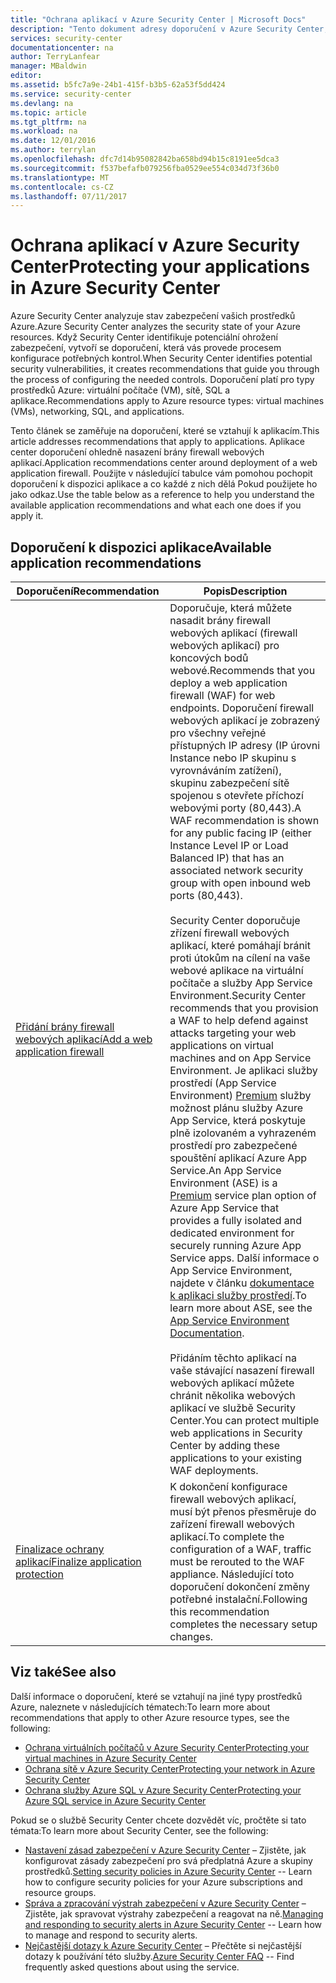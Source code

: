 ```yaml
---
title: "Ochrana aplikací v Azure Security Center | Microsoft Docs"
description: "Tento dokument adresy doporučení v Azure Security Center, které vám pomohou ochránit vaše aplikace Azure a zůstat souladu se zásadami zabezpečení."
services: security-center
documentationcenter: na
author: TerryLanfear
manager: MBaldwin
editor: 
ms.assetid: b5fc7a9e-24b1-415f-b3b5-62a53f5dd424
ms.service: security-center
ms.devlang: na
ms.topic: article
ms.tgt_pltfrm: na
ms.workload: na
ms.date: 12/01/2016
ms.author: terrylan
ms.openlocfilehash: dfc7d14b95082842ba658bd94b15c8191ee5dca3
ms.sourcegitcommit: f537befafb079256fba0529ee554c034d73f36b0
ms.translationtype: MT
ms.contentlocale: cs-CZ
ms.lasthandoff: 07/11/2017
---
```

# <a name="protecting-your-applications-in-azure-security-center"></a><span data-ttu-id="bf88c-103">Ochrana aplikací v Azure Security Center</span><span class="sxs-lookup"><span data-stu-id="bf88c-103">Protecting your applications in Azure Security Center</span></span>
<span data-ttu-id="bf88c-104">Azure Security Center analyzuje stav zabezpečení vašich prostředků Azure.</span><span class="sxs-lookup"><span data-stu-id="bf88c-104">Azure Security Center analyzes the security state of your Azure resources.</span></span> <span data-ttu-id="bf88c-105">Když Security Center identifikuje potenciální ohrožení zabezpečení, vytvoří se doporučení, která vás provede procesem konfigurace potřebných kontrol.</span><span class="sxs-lookup"><span data-stu-id="bf88c-105">When Security Center identifies potential security vulnerabilities, it creates recommendations that guide you through the process of configuring the needed controls.</span></span>  <span data-ttu-id="bf88c-106">Doporučení platí pro typy prostředků Azure: virtuální počítače (VM), sítě, SQL a aplikace.</span><span class="sxs-lookup"><span data-stu-id="bf88c-106">Recommendations apply to Azure resource types: virtual machines (VMs), networking, SQL, and applications.</span></span>

<span data-ttu-id="bf88c-107">Tento článek se zaměřuje na doporučení, které se vztahují k aplikacím.</span><span class="sxs-lookup"><span data-stu-id="bf88c-107">This article addresses recommendations that apply to applications.</span></span>  <span data-ttu-id="bf88c-108">Aplikace center doporučení ohledně nasazení brány firewall webových aplikací.</span><span class="sxs-lookup"><span data-stu-id="bf88c-108">Application recommendations center around deployment of a web application firewall.</span></span>  <span data-ttu-id="bf88c-109">Použijte v následující tabulce vám pomohou pochopit doporučení k dispozici aplikace a co každé z nich dělá Pokud použijete ho jako odkaz.</span><span class="sxs-lookup"><span data-stu-id="bf88c-109">Use the table below as a reference to help you understand the available application recommendations and what each one does if you apply it.</span></span>

## <a name="available-application-recommendations"></a><span data-ttu-id="bf88c-110">Doporučení k dispozici aplikace</span><span class="sxs-lookup"><span data-stu-id="bf88c-110">Available application recommendations</span></span>
| <span data-ttu-id="bf88c-111">Doporučení</span><span class="sxs-lookup"><span data-stu-id="bf88c-111">Recommendation</span></span> | <span data-ttu-id="bf88c-112">Popis</span><span class="sxs-lookup"><span data-stu-id="bf88c-112">Description</span></span> |
| --- | --- |
| [<span data-ttu-id="bf88c-113">Přidání brány firewall webových aplikací</span><span class="sxs-lookup"><span data-stu-id="bf88c-113">Add a web application firewall</span></span>](security-center-add-web-application-firewall.md) |<span data-ttu-id="bf88c-114">Doporučuje, která můžete nasadit brány firewall webových aplikací (firewall webových aplikací) pro koncových bodů webové.</span><span class="sxs-lookup"><span data-stu-id="bf88c-114">Recommends that you deploy a web application firewall (WAF) for web endpoints.</span></span> <span data-ttu-id="bf88c-115">Doporučení firewall webových aplikací je zobrazený pro všechny veřejné přístupných IP adresy (IP úrovni Instance nebo IP skupinu s vyrovnáváním zatížení), skupinu zabezpečení sítě spojenou s otevřete příchozí webovými porty (80,443).</span><span class="sxs-lookup"><span data-stu-id="bf88c-115">A WAF recommendation is shown for any public facing IP (either Instance Level IP or Load Balanced IP) that has an associated network security group with open inbound web ports (80,443).</span></span></br></br><span data-ttu-id="bf88c-116">Security Center doporučuje zřízení firewall webových aplikací, které pomáhají bránit proti útokům na cílení na vaše webové aplikace na virtuální počítače a služby App Service Environment.</span><span class="sxs-lookup"><span data-stu-id="bf88c-116">Security Center recommends that you provision a WAF to help defend against attacks targeting your web applications on virtual machines and on App Service Environment.</span></span> <span data-ttu-id="bf88c-117">Je aplikaci služby prostředí (App Service Environment) [Premium](https://azure.microsoft.com/pricing/details/app-service/) služby možnost plánu služby Azure App Service, která poskytuje plně izolovaném a vyhrazeném prostředí pro zabezpečené spouštění aplikací Azure App Service.</span><span class="sxs-lookup"><span data-stu-id="bf88c-117">An App Service Environment (ASE) is a [Premium](https://azure.microsoft.com/pricing/details/app-service/) service plan option of Azure App Service that provides a fully isolated and dedicated environment for securely running Azure App Service apps.</span></span> <span data-ttu-id="bf88c-118">Další informace o App Service Environment, najdete v článku [dokumentace k aplikaci služby prostředí](../app-service/app-service-app-service-environments-readme.md).</span><span class="sxs-lookup"><span data-stu-id="bf88c-118">To learn more about ASE, see the [App Service Environment Documentation](../app-service/app-service-app-service-environments-readme.md).</span></span></br></br><span data-ttu-id="bf88c-119">Přidáním těchto aplikací na vaše stávající nasazení firewall webových aplikací můžete chránit několika webových aplikací ve službě Security Center.</span><span class="sxs-lookup"><span data-stu-id="bf88c-119">You can protect multiple web applications in Security Center by adding these applications to your existing WAF deployments.</span></span> |
| [<span data-ttu-id="bf88c-120">Finalizace ochrany aplikací</span><span class="sxs-lookup"><span data-stu-id="bf88c-120">Finalize application protection</span></span>](security-center-add-web-application-firewall.md#finalize-application-protection) |<span data-ttu-id="bf88c-121">K dokončení konfigurace firewall webových aplikací, musí být přenos přesměruje do zařízení firewall webových aplikací.</span><span class="sxs-lookup"><span data-stu-id="bf88c-121">To complete the configuration of a WAF, traffic must be rerouted to the WAF appliance.</span></span> <span data-ttu-id="bf88c-122">Následující toto doporučení dokončení změny potřebné instalační.</span><span class="sxs-lookup"><span data-stu-id="bf88c-122">Following this recommendation completes the necessary setup changes.</span></span> |

## <a name="see-also"></a><span data-ttu-id="bf88c-123">Viz také</span><span class="sxs-lookup"><span data-stu-id="bf88c-123">See also</span></span>
<span data-ttu-id="bf88c-124">Další informace o doporučení, které se vztahují na jiné typy prostředků Azure, naleznete v následujících tématech:</span><span class="sxs-lookup"><span data-stu-id="bf88c-124">To learn more about recommendations that apply to other Azure resource types, see the following:</span></span>

* [<span data-ttu-id="bf88c-125">Ochrana virtuálních počítačů v Azure Security Center</span><span class="sxs-lookup"><span data-stu-id="bf88c-125">Protecting your virtual machines in Azure Security Center</span></span>](security-center-virtual-machine-recommendations.md)
* [<span data-ttu-id="bf88c-126">Ochrana sítě v Azure Security Center</span><span class="sxs-lookup"><span data-stu-id="bf88c-126">Protecting your network in Azure Security Center</span></span>](security-center-network-recommendations.md)
* [<span data-ttu-id="bf88c-127">Ochrana služby Azure SQL v Azure Security Center</span><span class="sxs-lookup"><span data-stu-id="bf88c-127">Protecting your Azure SQL service in Azure Security Center</span></span>](security-center-sql-service-recommendations.md)

<span data-ttu-id="bf88c-128">Pokud se o službě Security Center chcete dozvědět víc, pročtěte si tato témata:</span><span class="sxs-lookup"><span data-stu-id="bf88c-128">To learn more about Security Center, see the following:</span></span>

* <span data-ttu-id="bf88c-129">[Nastavení zásad zabezpečení v Azure Security Center](security-center-policies.md) – Zjistěte, jak konfigurovat zásady zabezpečení pro svá předplatná Azure a skupiny prostředků.</span><span class="sxs-lookup"><span data-stu-id="bf88c-129">[Setting security policies in Azure Security Center](security-center-policies.md) -- Learn how to configure security policies for your Azure subscriptions and resource groups.</span></span>
* <span data-ttu-id="bf88c-130">[Správa a zpracování výstrah zabezpečení v Azure Security Center](security-center-managing-and-responding-alerts.md) – Zjistěte, jak spravovat výstrahy zabezpečení a reagovat na ně.</span><span class="sxs-lookup"><span data-stu-id="bf88c-130">[Managing and responding to security alerts in Azure Security Center](security-center-managing-and-responding-alerts.md) -- Learn how to manage and respond to security alerts.</span></span>
* <span data-ttu-id="bf88c-131">[Nejčastější dotazy k Azure Security Center](security-center-faq.md) – Přečtěte si nejčastější dotazy k používání této služby.</span><span class="sxs-lookup"><span data-stu-id="bf88c-131">[Azure Security Center FAQ](security-center-faq.md) -- Find frequently asked questions about using the service.</span></span>
